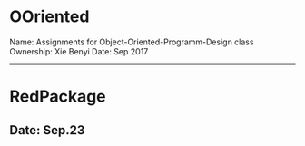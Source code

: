 # OOriented
Name:       Assignments for Object-Oriented-Programm-Design class
Ownership:  Xie Benyi
Date:       Sep 2017

--------------
# RedPackage
Date: Sep.23
--------------
